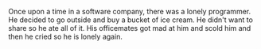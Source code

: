 Once upon a time in a software company, there was a lonely programmer. He decided to go outside and buy a bucket of ice cream. He didn't want to share so he ate all of it. His officemates got mad at him and scold him and then he cried so he is lonely again.
